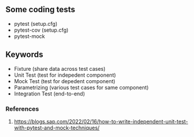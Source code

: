 ## Some coding tests
- pytest (setup.cfg)
- pytest-cov (setup.cfg)
- pytest-mock

## Keywords
- Fixture (share data across test cases)
- Unit Test (test for indepedent component)
- Mock Test (test for depedent component)
- Parametrizing (various test cases for same component)
- Integration Test (end-to-end)


### References
1. https://blogs.sap.com/2022/02/16/how-to-write-independent-unit-test-with-pytest-and-mock-techniques/